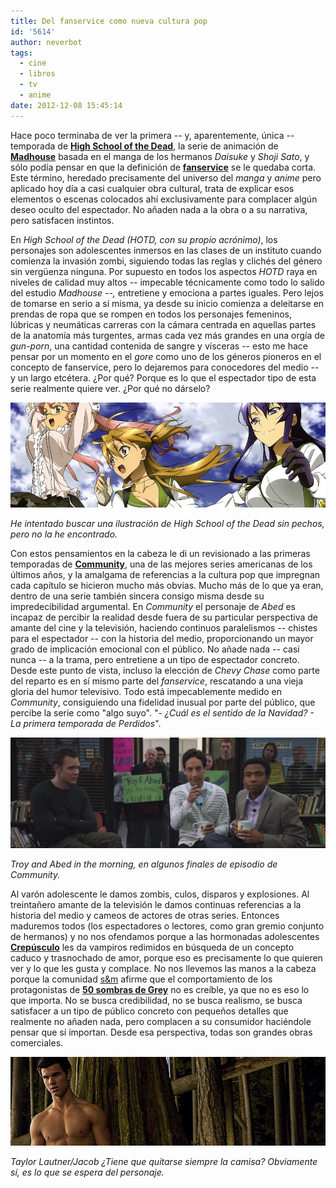 ```yaml
---
title: Del fanservice como nueva cultura pop
id: '5614'
author: neverbot
tags:
  - cine
  - libros
  - tv
  - anime
date: 2012-12-08 15:45:14
---
```


Hace poco terminaba de ver la primera -- y, aparentemente, única -- temporada de [**High School of the Dead**](http://en.wikipedia.org/wiki/High_School_of_the_Dead), la serie de animación de [**Madhouse**](http://en.wikipedia.org/wiki/Madhouse_(company)) basada en el manga de los hermanos _Daisuke_ y _Shoji Sato_, y sólo podía pensar en que la definición de [**fanservice**](http://en.wikipedia.org/wiki/Fanservice) se le quedaba corta. Este término, heredado precisamente del universo del _manga_ y _anime_ pero aplicado hoy día a casi cualquier obra cultural, trata de explicar esos elementos o escenas colocados ahí exclusivamente para complacer algún deseo oculto del espectador. No añaden nada a la obra o a su narrativa, pero satisfacen instintos.

En _High School of the Dead (HOTD, con su propio acrónimo)_, los personajes son adolescentes inmersos en las clases de un instituto cuando comienza la invasión zombi, siguiendo todas las reglas y clichés del género sin vergüenza ninguna. Por supuesto en todos los aspectos _HOTD_ raya en niveles de calidad muy altos -- impecable técnicamente como todo lo salido del estudio _Madhouse --,_ entretiene y emociona a partes iguales. Pero lejos de tomarse en serio a sí misma, ya desde su inicio comienza a deleitarse en prendas de ropa que se rompen en todos los personajes femeninos, lúbricas y neumáticas carreras con la cámara centrada en aquellas partes de la anatomía más turgentes, armas cada vez más grandes en una orgía de _gun-porn_, una cantidad contenida de sangre y vísceras -- esto me hace pensar por un momento en el _gore_ como uno de los géneros pioneros en el concepto de fanservice, pero lo dejaremos para conocedores del medio -- y un largo etcétera. ¿Por qué? Porque es lo que el espectador tipo de esta serie realmente quiere ver. ¿Por qué no dárselo?

![](./del-fanservice-como-nueva-cultura-pop/High_school_of_the_dead.jpg "High School of the Dead")

_He intentado buscar una ilustración de High School of the Dead sin pechos, pero no la he encontrado._

Con estos pensamientos en la cabeza le di un revisionado a las primeras temporadas de [**Community**](http://en.wikipedia.org/wiki/Community_(TV_series)), una de las mejores series americanas de los últimos años, y la amalgama de referencias a la cultura pop que impregnan cada capítulo se hicieron mucho más obvias. Mucho más de lo que ya eran, dentro de una serie también sincera consigo misma desde su impredecibilidad argumental. En _Community_ el personaje de _Abed_ es incapaz de percibir la realidad desde fuera de su particular perspectiva de amante del cine y la televisión, haciendo continuos paralelismos -- chistes para el espectador -- con la historia del medio, proporcionando un mayor grado de implicación emocional con el público. No añade nada -- casi nunca -- a la trama, pero entretiene a un tipo de espectador concreto. Desde este punto de vista, incluso la elección de _Chevy Chase_ como parte del reparto es en sí mismo parte del _fanservice_, rescatando a una vieja gloria del humor televisivo. Todo está impecablemente medido en _Community_, consiguiendo una fidelidad inusual por parte del público, que percibe la serie como "algo suyo". "- _¿Cuál es el sentido de la Navidad? - La primera temporada de Perdidos_".

_![](./del-fanservice-como-nueva-cultura-pop/Community_Troy_and_Abed_in_the_morning.jpg "Community - Troy and Abed in the morning")_

_Troy and Abed in the morning, en algunos finales de episodio de Community._

Al varón adolescente le damos zombis, culos, disparos y explosiones. Al treintañero amante de la televisión le damos continuas referencias a la historia del medio y cameos de actores de otras series. Entonces maduremos todos (los espectadores o lectores, como gran gremio conjunto de hermanos) y no nos ofendamos porque a las hormonadas adolescentes [**Crepúsculo**](http://en.wikipedia.org/wiki/Twilight_(2008_film)) les da vampiros redimidos en búsqueda de un concepto caduco y trasnochado de amor, porque eso es precisamente lo que quieren ver y lo que les gusta y complace. No nos llevemos las manos a la cabeza porque la comunidad [s&m](http://en.wikipedia.org/wiki/BDSM) afirme que el comportamiento de los protagonistas de [**50 sombras de Grey**](http://en.wikipedia.org/wiki/50_Shades_of_Grey) no es creíble, ya que no es eso lo que importa. No se busca credibilidad, no se busca realismo, se busca satisfacer a un tipo de público concreto con pequeños detalles que realmente no añaden nada, pero complacen a su consumidor haciéndole pensar que sí importan. Desde esa perspectiva, todas son grandes obras comerciales.

_![](./del-fanservice-como-nueva-cultura-pop/jacob_twilight_fanservice.jpg "Taylor Lautner/Jacob en Twilight = fanservice")_

_Taylor Lautner/Jacob ¿Tiene que quitarse siempre la camisa? Obviamente sí, es lo que se espera del personaje._